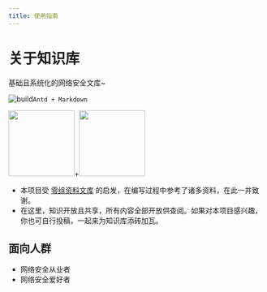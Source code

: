 ```yaml
---
title: 使用指南
---
```


# 关于知识库

<a-alert type="success">
  <span slot="message">
    基础且系统化的网络安全文库~
  </span>
</a-alert>

<br>

<!-- <a-divider dashed /> -->

![build](https://img.shields.io/badge/build-OK-brightgreen?style=flat-square)`Antd + Markdown`

<div class="reset-mobile-brand">
<img width="130" src="https://assets.wgpsec.org/www/images/antd-icon.svg"><span class="sign">+</span><img width="130" src="https://assets.wgpsec.org/www/images/markdown-icon.svg">
</div>

- 本项目受 [零组资料文库](https://wiki.0-sec.org) 的启发，在编写过程中参考了诸多资料，在此一并致谢。
- 在这里，知识开放且共享，所有内容全部开放供查阅。如果对本项目感兴趣，你也可自行投稿，一起来为知识库添砖加瓦。

## 面向人群

- 网络安全从业者
- 网络安全爱好者

<style>
  .reset-iframe{
    vertical-align: middle;
  }
</style>


